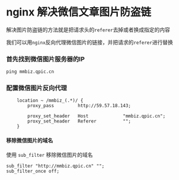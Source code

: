 # nginx 解决微信文章图片防盗链



解决图片防盗链的方法就是把请求头的`referer`去掉或者换成指定的内容

我们可以用`nginx`反向代理微信图片的链接，并把请求的`referer`进行替换

### 首先找到微信图片服务器的IP

```cmd
ping mmbiz.qpic.cn
```

### 配置微信图片反向代理

```nginx
    location ~ /mmbiz_(.*)/ {
        proxy_pass         http://59.57.18.143;

        proxy_set_header   Host             "mmbiz.qpic.cn";
        proxy_set_header   Referer          "";
    }
```

#### **移除微信图片的域名**

使用 `sub_filter` 移除微信图片的域名

```nginx
sub_filter "http://mmbiz.qpic.cn" "";
sub_filter_once off;
```

